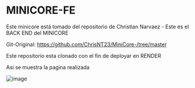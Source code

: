 # MINICORE-FE
Este minicore está tomado del repositorio de Christian Narvaez - Este es el BACK END del MINICORE

Git-Original:
https://github.com/ChrisNT23/MiniCore-/tree/master


Este repositorio esta clonado con el fin de deployar en RENDER

Asi se muestra la pagina realizada

![image](https://github.com/whosnnck/MINICORE-FE/assets/131733484/70678ad7-0d4f-482a-978e-cb1403ae8073)
